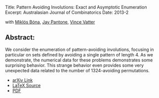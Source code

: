 Title: Pattern Avoiding Involutions: Exact and Asymptotic Enumeration
Excerpt: Australasian Journal of Combinatorics
Date: 2013-2

with [Miklós Bóna](http://people.clas.ufl.edu/bona/), 
[Jay Pantone](http://jaypantone.com),
[Vince Vatter](http://people.clas.ufl.edu/vatter/)

## Abstract:
We consider the enumeration of pattern-avoiding involutions, focusing in 
particular on sets defined by avoiding a single pattern of length 4. As we 
demonstrate, the numerical data for these problems demonstrates some surprising 
behavior. This strange behavior even provides some very unexpected data related 
to the number of 1324-avoiding permutations.

- [arXiv Link](http://arxiv.org/abs/1310.7003)
- [LaTeX Source]({filename}/pdfs/involutions.tex)
- [PDF]({filename}/pdfs/involutions.pdf)
